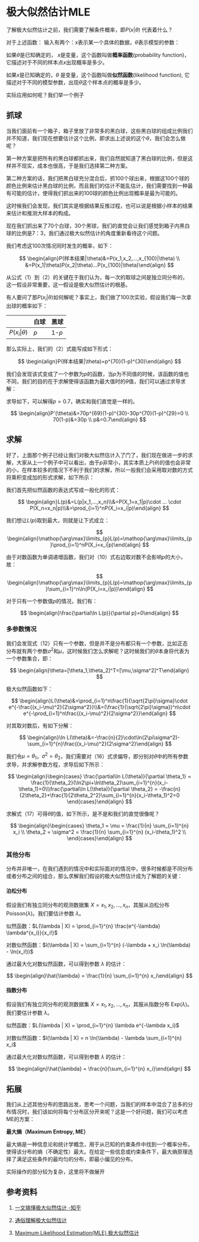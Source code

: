 # 极大似然估计MLE

了解极大似然估计之前，我们需要了解条件概率，即$P(x|\theta)$ 代表着什么？

对于上述函数： 输入有两个：$x$表示某一个具体的数据，$\theta$表示模型的参数：

如果$\theta$是已知确定的， $x$是变量，这个函数叫做**概率函数**(probability function)，它描述对于不同的样本点$x$出现概率是多少。

如果$x$是已知确定的，$\theta$ 是变量，这个函数叫做**似然函数**(likelihood function), 它描述对于不同的模型参数，出现$\theta$这个样本点的概率是多少。

实际应用如何呢？我们举一个例子

## 抓球

当我们面前有一个箱子，箱子里放了非常多的黑白球，这些黑白球的组成比例我们并不知道，我们现在想要估计这个比例，即求出上述说的这个$\theta$，我们会怎么做呢？

第一种方案是把所有的黑白球都抓出来，我们自然就知道了黑白球的比例，但是这样并不现实，成本也很高，于是我们选择第二种方案。

第二种方案的话，我们把黑白球充分混合后，抓100个球出来，根据这100个球的颜色比例来估计黑白球的比例，而且我们的估计不能乱估计，我们需要找到一种最有可能的估计，使得我们抓出来的100球的颜色比例出现概率是最为可能的。

这时候我们会发现，我们其实是根据结果反推过程，也可以说是根据小样本的结果来估计和推测大样本的构成。

现在我们抓出来了70个白球，30个黑球，我们的直觉会让我们感觉到箱子内黑白球的比例是7：3，我们通过极大似然估计的角度重新看待这个问题。

我们考虑这100次情况同时发生的概率，如下：

$$
\begin{align}P(样本结果|\theta)&=P(x_1,x_2,...,x_{100}|\theta) \\ &=P(x_1|\theta)P(x_2|\theta)...P(x_{100}|\theta)\end{align}
$$

从公式（1）到（2）的关键在于我们认为，每一次的取球之间是独立同分布的，这一假设非常重要，这一假设是极大似然估计的根基。

有人要问了那$P(x_i|\theta)$如何解呢？事实上，我们做了100次实验，假设我们每一次拿出球的概率如下：

<div class="center">

|                  | 白球  | 黑球    |
| ---------------- | --- | ----- |
| $P(x_i\|\theta)$ | $p$ | 1-$p$ |

</div>

那么实际上，我们的（2）式能写成如下形式：

$$
\begin{align}P(样本结果|\theta)=p^{70}(1-p)^{30}\end{align}
$$

我们会发现该式变成了一个参数为$p$的函数，当$p$为不同值的时候，该函数的值也不同，我们的目的在于求解使得该函数为最大值时的$\theta$值，我们可以通过求导求解：

求导如下，可以解得$p=0.7$，确实和我们直觉是一样的。

$$
\begin{align}P'(\theta)&=70p^{69}(1-p)^{30}-30p^{70}(1-p)^{29}=0 \\ 70(1-p)&=30p \\ p&=0.7\end{align}
$$

## 求解

好了，上面那个例子已经让我们对极大似然估计入了门了，我们现在做进一步的求解，大家从上一个例子中可以看出，由于$p$非常小，其实本质上$P(\theta)$的值也会非常的小，在样本较多的情况下不利于我们的求解，所以一般我们会采用取对数的方式将乘积变成加的形式求解，如下所示：

我们首先把似然函数的表达式写成一般化的形式：

$$
\begin{align}L(p)&=L(p|x_1,...,x_n)\\&=P(X_1=x_1|p)\cdot ... \cdot P(X_n=x_n|p)\\&=\prod_{i=1}^nP(X_i=x_i|p)\end{align}
$$

我们想让$L(p)$取到最大，则就是让下式成立：

$$
\begin{align}\mathop{\arg\max}\limits_{p}L(p)=\mathop{\arg\max}\limits_{p}\prod_{i=1}^nP(X_i=x_i|p)\end{align}
$$

由于对数函数为单调递增函数，我们对（10）式右边取对数不会影响$p$的大小，故：

$$
\begin{align}\mathop{\arg\max}\limits_{p}L(p)=\mathop{\arg\max}\limits_{p}\sum_{i=1}^n\ln(P(X_i=x_i|p))\end{align}
$$

对于只有一个参数值$p$的情况，我们有：

$$
\begin{align}\frac{\partial\ln L(p)}{\partial p}=0\end{align}
$$

### 多参数情况

我们会发现式（12）只有一个参数，但是并不是分布都只有一个参数，比如正态分布就有两个参数$\sigma^2$和$\mu$，这时候我们怎么求解呢？这时候我们的$\theta$本身将代表为一个参数集合，即：

$$
\begin{align}\theta=[\theta_1,\theta_2]^T=[\mu,\sigma^2]^T\end{align}
$$

极大似然函数如下：

$$
\begin{align}L(\theta)&=\prod_{i=1}^n\frac{1}{\sqrt{2\pi}\sigma}\cdot e^{-\frac{(x_i-\mu)^2}{2\sigma^2}}\\&=(\frac{1}{\sqrt{2\pi}\sigma})^n\cdot e^{-\prod_{i=1}^n\frac{(x_i-\mu)^2}{2\sigma^2}}\end{align}
$$

对其取对数后，有如下分解：

$$
\begin{align}\ln L(\theta)&=-\frac{n}{2}\cdot\ln(2\pi\sigma^2)-\sum_{i=1}^{n}\frac{(x_i-\mu)^2}{2\sigma^2}\end{align}
$$

我们令$\mu=\theta_1$，$\sigma^2=\theta_2$，我们需要对（16）式求偏导，即分别对$\theta$中的所有参数求导，并求解参数方程，求导后如下所示：

$$
\begin{align}\begin{cases} 
\frac{\partial\ln L(\theta)}{\partial \theta_1} = \frac{1}{\theta_2}(\ln2\pi+\ln\theta_2)\sum_{i=1}^{n}(x_i-\theta_1)=0\\\frac{\partial\ln L(\theta)}{\partial \theta_2} = -\frac{n}{2\theta_2}+\frac{1}{2\theta_2^2}\sum_{i=1}^{n}(x_i-\theta_1)^2=0
\end{cases}\end{align}
$$

求解式（17）可得$\theta$的值，如下所示，是不是和我们的直觉很像呢？

$$
\begin{align}\begin{cases} \theta_1 = \mu = \frac{1}{n} \sum_{i=1}^{n} x_i \\ \theta_2 = \sigma^2 = \frac{1}{n} \sum_{i=1}^{n} (x_i-\theta_1)^2 \\ \end{cases}\end{align}
$$

### 其他分布

分布并非唯一，在我们遇到的情况中和实际面对的情况中，很多时候都是不同分布或者分布之间的组合，那么求解我们假设的极大似然估计成为了解题的关键：



#### 泊松分布

假设我们有独立同分布的观测数据集 $X = {x_1, x_2, \ldots, x_n}$，其服从泊松分布 $\text{Poisson}(\lambda)$。我们要估计参数 $\lambda$。

似然函数：$L(\lambda | X) = \prod_{i=1}^{n} \frac{e^{-\lambda} \lambda^{x_i}}{x_i!}$

对数似然函数：$l(\lambda | X) = \sum_{i=1}^{n} (-\lambda + x_i \ln(\lambda) - \ln(x_i!))$

通过最大化对数似然函数，可以得到参数 $\lambda$ 的估计：


$$
\begin{align}\hat{\lambda} = \frac{1}{n} \sum_{i=1}^{n} x_i\end{align}
$$

#### 指数分布

假设我们有独立同分布的观测数据集 $X = {x_1, x_2, \ldots, x_n}$，其服从指数分布 $\text{Exp}(\lambda)$。我们要估计参数 $\lambda$。

似然函数：$L(\lambda | X) = \prod_{i=1}^{n} \lambda e^{-\lambda x_i}$

对数似然函数：$l(\lambda | X) = n \ln(\lambda) - \lambda \sum_{i=1}^{n} x_i$

通过最大化对数似然函数，可以得到参数 $\lambda$ 的估计：


$$
\begin{align}\hat{\lambda} = \frac{n}{\sum_{i=1}^{n} x_i}\end{align}
$$



## 拓展

我们从上述其他分布的思路出发，思考一个问题，当我们的样本中混合了总多的分布情况时，我们该如何将每个分布区分开来呢？这是一个好问题，我们可以考虑ME的方案：



**最大熵（Maximum Entropy, ME）**

最大熵是一种信息论和统计学概念，用于从已知的约束条件中找到一个概率分布，使得该分布的熵（不确定性）最大。在给定一些信息或约束条件下，最大熵原理选择了满足这些条件的最均匀的分布，即最小偏见的分布。



实际操作的部分较为复杂，这里将不做展开



## 参考资料

1. [一文搞懂极大似然估计 -知乎](https://zhuanlan.zhihu.com/p/26614750)

2. [通俗理解极大似然估计](https://zhuanlan.zhihu.com/p/334890990)

3. [Maximum Likelihood Estimation(MLE) 极大似然估计](https://zhuanlan.zhihu.com/p/163258672)


